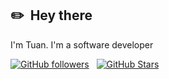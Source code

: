 ## ✏️ &nbsp;Hey there
I'm Tuan. I'm a software developer
&nbsp;

[![GitHub followers](https://img.shields.io/github/followers/tuanpa-tpa?logo=GitHub&style=for-the-badge)](https://github.com/tuanpa-tpa) &nbsp; [![GitHub Stars](https://img.shields.io/github/stars/tuanpa-tpa?logo=github&style=for-the-badge)](https://github.com/tuanpa-tpa)

